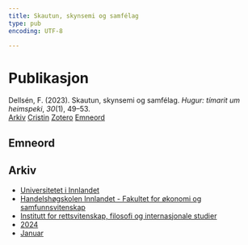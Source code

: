 ```yaml
---
title: Skautun, skynsemi og samfélag
type: pub
encoding: UTF-8

---
```

<h1>Publikasjon</h1>
<article id="csl-bib-container-AW4KAM96" class="csl-bib-container">
  <div class="csl-bib-body"> <div class="csl-entry">Dellsén, F. (2023). Skautun, skynsemi og samfélag. <i>Hugur: tímarit um heimspeki</i>, <i>30</i>(1), 49–53.</div> </div>
  <div class="csl-bib-buttons">
    <a href="#taxonomy-article-AW4KAM96" alt="archive" class="csl-bib-button">Arkiv</a>
    <a href="https://app.cristin.no/results/show.jsf?id=2228655" alt="Cristin" class="csl-bib-button">Cristin</a>
    <a href="http://zotero.org/groups/5881554/items/AW4KAM96" alt="Zotero" class="csl-bib-button">Zotero</a>
    <a href="#keywords-article-AW4KAM96" alt="keywords" class="csl-bib-button">Emneord</a>
  </div>
  <div id="csl-bib-meta-container-AW4KAM96"></div>
</article>
<div id="csl-bib-meta-AW4KAM96" class="csl-bib-meta">
  <article id="keywords-article-AW4KAM96" class="keywords-article">
    <h1>Emneord</h1>
    
  </article>
  <article id="taxonomy-article-AW4KAM96" class="taxonomy-article">
    <h1>Arkiv</h1>
    <ul>
      <li><a href="{{< params subfolder >}}nn/archive/?key=3DCRN523">Universitetet i Innlandet</a></li>
      <li><a href="{{< params subfolder >}}nn/archive/?key=DU8Q9LN9">Handelshøgskolen Innlandet - Fakultet for økonomi og samfunnsvitenskap</a></li>
      <li><a href="{{< params subfolder >}}nn/archive/?key=ITYAG68H">Institutt for rettsvitenskap, filosofi og internasjonale studier</a></li>
      <li><a href="{{< params subfolder >}}nn/archive/?key=KVIAK4ZQ">2024</a></li>
      <li><a href="{{< params subfolder >}}nn/archive/?key=4R6327I9">Januar</a></li>
    </ul>
  </article>
</div>
